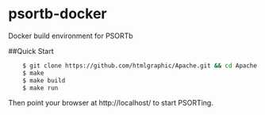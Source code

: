 # psortb-docker
Docker build environment for PSORTb

##Quick Start
```bash
    $ git clone https://github.com/htmlgraphic/Apache.git && cd Apache
    $ make
    $ make build
    $ make run
```

Then point your browser at http://localhost/ to start PSORTing.
